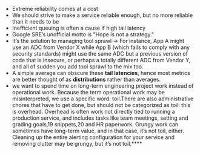 * Extreme reliability comes at a cost 
* We should strive to make a service reliable enough, but no more reliable than it needs to be
* Inefficient queuing is often a cause if high tail latency
* Google SRE’s unofficial motto is "Hope is not a strategy."
* It’s the solution to managing tool sprawl -> For instance, App A might use an ADC from Vendor X while App B (which fails to comply with any security standards) might use the same ADC but a previous version of code that is insecure, or perhaps a totally different ADC from Vendor Y, and all of sudden you add tool sprawl to the mix too.
* A simple average can obscure these **tail latencies**, hence most metrics are better thought of as **distributions** rather than averages.
* we want to spend time on long-term engineering project work instead of operational work. Because the term operational work may be misinterpreted, we use a specific word: toil.There are also administrative chores that have to get done, but should not be categorized as toil: this is overhead. Overhead is often work not directly tied to running a production service, and includes tasks like team meetings, setting and grading goals,19 snippets,20 and HR paperwork. Grungy work can sometimes have long-term value, and in that case, it’s not toil, either. Cleaning up the entire alerting configuration for your service and removing clutter may be grungy, but it’s not toil.****
